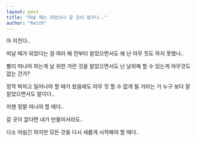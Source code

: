```yaml
---
layout: post
title: "떠날 때는 되었으나 갈 곳이 없구나.."
author: "Keith"
---
```


아 지친다..

떠날 때가 되었다는 걸 여러 해 전부터 알았으면서도 왜 난 아무 짓도 하지 못했나..

빨리 떠나야 하는게 날 위한 거란 것을 알았으면서도 난 날위해 할 수 있는게 아무것도 없는 건가?

정작 박차고 일어나야 할 때가 왔음에도 아무 짓 할 수 없게 될 거라는 거 누구 보다 잘 알았으면서도 말이다..

이젠 정말 떠나야 할 때다..

갈 곳이 없다면 내가 만들어서라도..

다소 아쉽긴 하지만 모든 것을 다시 새롭게 시작해야 할 때다..




